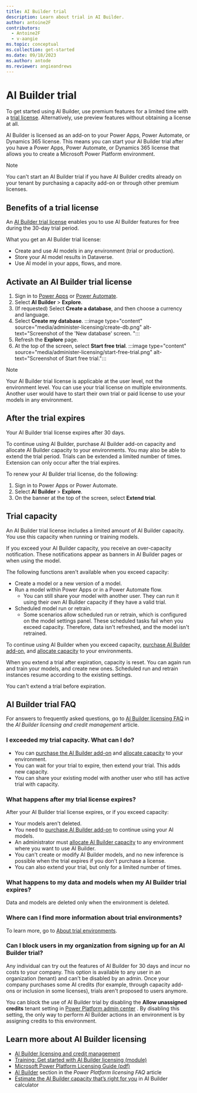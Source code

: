 ```yaml
---
title: AI Builder trial
description: Learn about trial in AI Builder.
author: antoine2F
contributors:
  - Antoine2F
  - v-aangie
ms.topic: conceptual
ms.collection: get-started
ms.date: 09/18/2023
ms.author: antode
ms.reviewer: angieandrews
---
```


# AI Builder trial

To get started using AI Builder, use premium features for a limited time with a [trial license](https://powerapps.microsoft.com/ai-builder/). Alternatively, use preview features without obtaining a license at all.

AI Builder is licensed as an add-on to your Power Apps, Power Automate, or Dynamics 365 license. This means you can start your AI Builder trial after you have a Power Apps, Power Automate, or Dynamics 365 license that allows you to create a Microsoft Power Platform environment.

> [!NOTE]
> You can't start an AI Builder trial if you have AI Builder credits already on your tenant by purchasing a capacity add-on or through other premium licenses.

## Benefits of a trial license

An [AI Builder trial license](https://powerapps.microsoft.com/ai-builder/) enables you to use AI Builder features for free during the 30-day trial period.

What you get an AI Builder trial license:

- Create and use AI models in any environment (trial or production).
- Store your AI model results in Dataverse.
- Use AI model in your apps, flows, and more.

## Activate an AI Builder trial license

1. Sign in to	[Power Apps](https://make.powerapps.com) or [Power Automate](https://make.powerautomate.com).
1. Select **AI Builder** > **Explore**.
1. (If requested) Select **Create a database**, and then choose a currency and language.
1. Select **Create my database**.
    :::image type="content" source="media/administer-licensing/create-db.png" alt-text="Screenshot of the 'New database' screen. ":::
1. Refresh the **Explore** page.
1. At the top of the screen, select **Start free trial**.
    :::image type="content" source="media/administer-licensing/start-free-trial.png" alt-text="Screenshot of Start free trial.":::

> [!NOTE]
> Your AI Builder trial license is applicable at the user level, not the environment level. You can use your trial license on multiple environments. Another user would have to start their own trial or paid license to use your models in any environment.

## After the trial expires

Your AI Builder trial license expires after 30 days.

To continue using AI Builder, purchase AI Builder add-on capacity and allocate AI Builder capacity to your environments. You may also be able to extend the trial period. Trials can be extended a limited number of times. Extension can only occur after the trial expires.

To renew your AI Builder trial license, do the following:

1. Sign in to Power Apps or Power Automate.
1. Select **AI Builder** > **Explore**.
1. On the banner at the top of the screen, select **Extend trial**.

## Trial capacity

An AI Builder trial license includes a limited amount of AI Builder capacity. You use this capacity when running or training models.

If you exceed your AI Builder capacity, you receive an over-capacity notification. These notifications appear as banners in AI Builder pages or when using the model.

The following functions aren't available when you exceed capacity:

- Create a model or a new version of a model.
- Run a model within Power Apps or in a Power Automate flow.
  - You can still share your model with another user. They can run it using their own AI Builder capacity if they have a valid trial.
- Scheduled model run or retrain.
  - Some scenarios allow scheduled run or retrain, which is configured on the model settings panel. These scheduled tasks fail when you exceed capacity. Therefore, data isn't refreshed, and the model isn't retrained.

To continue using AI Builder when you exceed capacity, [purchase AI Builder add-on](credit-management.md#get-entitlement-to-ai-builder-credits), and [allocate capacity](credit-management.md#make-credits-available-for-an-environment-allocated-and-unallocated-credits) to your environments.

When you extend a trial after expiration, capacity is reset. You can again run and train your models, and create new ones. Scheduled run and retrain instances resume according to the existing settings.

You can't extend a trial before expiration.

## AI Builder trial FAQ

For answers to frequently asked questions, go to [AI Builder licensing FAQ](credit-management.md#ai-builder-licensing-faq) in the *AI Builder licensing and credit management* article.

### I exceeded my trial capacity. What can I do?

- You can [purchase the AI Builder add-on](credit-management.md#get-entitlement-to-ai-builder-credits) and [allocate capacity](credit-management.md#make-credits-available-for-an-environment-allocated-and-unallocated-credits) to your environment.
- You can wait for your trial to expire, then extend your trial. This adds new capacity.
- You can share your existing model with another user who still has active trial with capacity.

### What happens after my trial license expires?

After your AI Builder trial license expires, or if you exceed capacity:

- Your models aren't deleted.
- You need to [purchase AI Builder add-on](credit-management.md#get-entitlement-to-ai-builder-credits) to continue using your AI models.
- An administrator must [allocate AI Builder capacity](credit-management.md#make-credits-available-for-an-environment-allocated-and-unallocated-credits) to any environment where you want to use AI Builder.
- You can't create or modify AI Builder models, and no new inference is possible when the trial expires if you don't purchase a license.
- You can also extend your trial, but only for a limited number of times.

### What happens to my data and models when my AI Builder trial expires?

Data and models are deleted only when the environment is deleted.

### Where can I find more information about trial environments?

To learn more, go to [About trial environments](/power-platform/admin/trial-environments).

### Can I block users in my organization from signing up for an AI Builder trial?

Any individual can try out the features of AI Builder for 30 days and incur no costs to your company. This option is available to any user in an organization (tenant) and can't be disabled by an admin. Once your company purchases some AI credits (for example, through capacity add-ons or inclusion in some licenses), trials aren't proposed to users anymore.

You can block the use of AI Builder trial by disabling the **Allow unassigned credits** tenant setting in [Power Platform admin center](https://admin.powerplatform.microsoft.com/home) . By disabling this setting, the only way to perform AI Builder actions in an environment is by assigning credits to this environment.

## Learn more about AI Builder licensing

- [AI Builder licensing and credit management](credit-management.md)
- [Training: Get started with AI Builder licensing (module)](/training/modules/get-started-with-ai-builder-licensing/)
- [Microsoft Power Platform Licensing Guide (pdf)](https://go.microsoft.com/fwlink/?LinkId=2085130)
- [AI Builder](/power-platform/admin/powerapps-flow-licensing-faq#ai-builder) section in the *Power Platform licensing FAQ* article
- [Estimate the AI Builder capacity that’s right for you](https://powerapps.microsoft.com/ai-builder-calculator/)  in AI Builder calculator

